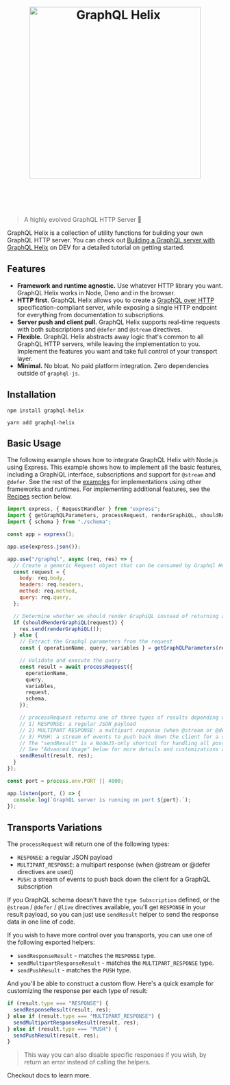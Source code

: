 <h1 align="center">
	<br>
	<img width="400" src="./logo.svg" alt="GraphQL Helix">
	<br>
	<br>
	<br>
</h1>

> A highly evolved GraphQL HTTP Server 🧬

GraphQL Helix is a collection of utility functions for building your own GraphQL HTTP server. You can check out [Building a GraphQL server with GraphQL Helix](https://dev.to/danielrearden/building-a-graphql-server-with-graphql-helix-2k44) on DEV for a detailed tutorial on getting started.

## Features

- **Framework and runtime agnostic.** Use whatever HTTP library you want. GraphQL Helix works in Node, Deno and in the browser.
- **HTTP first.** GraphQL Helix allows you to create a [GraphQL over HTTP](https://github.com/graphql/graphql-over-http) specification-compliant server, while exposing a single HTTP endpoint for everything from documentation to subscriptions.
- **Server push and client pull.** GraphQL Helix supports real-time requests with both subscriptions and `@defer` and `@stream` directives.
- **Flexible.** GraphQL Helix abstracts away logic that's common to all GraphQL HTTP servers, while leaving the implementation to you. Implement the features you want and take full control of your transport layer.
- **Minimal.** No bloat. No paid platform integration. Zero dependencies outside of `graphql-js`.

## Installation

```
npm install graphql-helix
```

```
yarn add graphql-helix
```

## Basic Usage

The following example shows how to integrate GraphQL Helix with Node.js using Express. This example shows how to implement all the basic features, including a GraphiQL interface, subscriptions and support for `@stream` and `@defer`. See the rest of the [examples](./examples) for implementations using other frameworks and runtimes. For implementing additional features, see the [Recipes](#Recipes) section below.

```js
import express, { RequestHandler } from "express";
import { getGraphQLParameters, processRequest, renderGraphiQL, shouldRenderGraphiQL, sendResult } from "graphql-helix";
import { schema } from "./schema";

const app = express();

app.use(express.json());

app.use("/graphql", async (req, res) => {
  // Create a generic Request object that can be consumed by Graphql Helix's API
  const request = {
    body: req.body,
    headers: req.headers,
    method: req.method,
    query: req.query,
  };

  // Determine whether we should render GraphiQL instead of returning an API response
  if (shouldRenderGraphiQL(request)) {
    res.send(renderGraphiQL());
  } else {
    // Extract the Graphql parameters from the request
    const { operationName, query, variables } = getGraphQLParameters(request);

    // Validate and execute the query
    const result = await processRequest({
      operationName,
      query,
      variables,
      request,
      schema,
    });

    // processRequest returns one of three types of results depending on how the server should respond
    // 1) RESPONSE: a regular JSON payload
    // 2) MULTIPART RESPONSE: a multipart response (when @stream or @defer directives are used)
    // 3) PUSH: a stream of events to push back down the client for a subscription
    // The "sendResult" is a NodeJS-only shortcut for handling all possible types of Graphql responses,
    // See "Advanced Usage" below for more details and customizations available on that layer.
    sendResult(result, res);
  }
});

const port = process.env.PORT || 4000;

app.listen(port, () => {
  console.log(`GraphQL server is running on port ${port}.`);
});
```

## Transports Variations

The `processRequest` will return one of the following types:

- `RESPONSE`: a regular JSON payload
- `MULTIPART_RESPONSE`: a multipart response (when @stream or @defer directives are used)
- `PUSH`: a stream of events to push back down the client for a GraphQL subscription

If you GraphQL schema doesn't have the `type Subscription` defined, or the `@stream` / `@defer` / `@live` directives available, you'll get `RESPONSE` in your result payload, so you can just use `sendResult` helper to send the response data in one line of code.

If you wish to have more control over you transports, you can use one of the following exported helpers:

- `sendResponseResult` - matches the `RESPONSE` type.
- `sendMultipartResponseResult` - matches the `MULTIPART_RESPONSE` type.
- `sendPushResult` - matches the `PUSH` type.

And you'll be able to construct a custom flow. Here's a quick example for customizing the response per each type of result:

```ts
if (result.type === "RESPONSE") {
  sendResponseResult(result, res);
} else if (result.type === "MULTIPART_RESPONSE") {
  sendMultipartResponseResult(result, res);
} else if (result.type === "PUSH") {
  sendPushResult(result, res);
}
```

> This way you can also disable specific responses if you wish, by return an error instead of calling the helpers.

Checkout docs to learn more.
